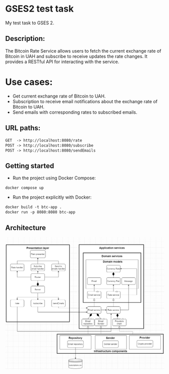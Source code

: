 # GSES2 test task
My test task to GSES 2.

## Description:
The Bitcoin Rate Service allows users to fetch the current exchange rate of Bitcoin in UAH and subscribe to receive updates the rate changes. It provides a RESTful API for interacting with the service.
# Use cases:
* Get current exchange rate of Bitcoin to UAH.
* Subscription to receive email notifications about the exchange rate of Bitcoin to UAH.
* Send emails with corresponding rates to subscribed emails.

## URL paths:
```
GET  -> http://localhost:8080/rate
POST -> http://localhost:8080/subscribe             
POST -> http://localhost:8080/sendEmails
```
## Getting started
* Run the project using Docker Compose:
```
docker compose up
```
* Run the project explicitly with Docker:
```
docker build -t btc-app .
docker run -p 8080:8080 btc-app
```
## Architecture
![architecture diagram](doc/architecture.png)
